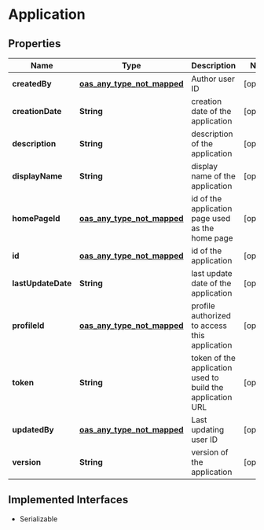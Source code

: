 

# Application

## Properties

Name | Type | Description | Notes
------------ | ------------- | ------------- | -------------
**createdBy** | [**oas_any_type_not_mapped**](.md) | Author user ID |  [optional]
**creationDate** | **String** | creation date of the application |  [optional]
**description** | **String** | description of the application |  [optional]
**displayName** | **String** | display name of the application |  [optional]
**homePageId** | [**oas_any_type_not_mapped**](.md) | id of the application page used as the home page |  [optional]
**id** | [**oas_any_type_not_mapped**](.md) | id of the application |  [optional]
**lastUpdateDate** | **String** | last update date of the application |  [optional]
**profileId** | [**oas_any_type_not_mapped**](.md) | profile authorized to access this application |  [optional]
**token** | **String** | token of the application used to build the application URL |  [optional]
**updatedBy** | [**oas_any_type_not_mapped**](.md) | Last updating user ID |  [optional]
**version** | **String** | version of the application |  [optional]


## Implemented Interfaces

* Serializable


